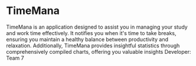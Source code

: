 # TimeMana
TimeMana is an application designed to assist you in managing your study and work time effectively. It notifies you when it's time to take breaks, ensuring you maintain a healthy balance between productivity and relaxation. Additionally, TimeMana provides insightful statistics through comprehensively compiled charts, offering you valuable insights
Developer: Team 7
